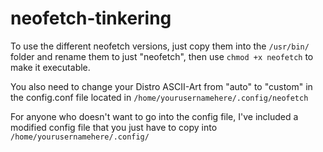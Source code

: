 # neofetch-tinkering

To use the different neofetch versions, just copy them into the ```/usr/bin/``` folder and rename them to just "neofetch", then use ```chmod +x neofetch``` to make it executable.

You also need to change your Distro ASCII-Art from "auto" to "custom" in the config.conf file located in ```/home/yourusernamehere/.config/neofetch```

For anyone who doesn't want to go into the config file, I've included a modified config file that you just have to copy into ```/home/yourusernamehere/.config/```
